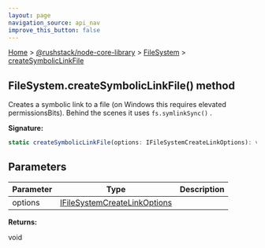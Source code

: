 ```yaml
---
layout: page
navigation_source: api_nav
improve_this_button: false
---
```



[Home](./index.md) &gt; [@rushstack/node-core-library](./node-core-library.md) &gt; [FileSystem](./node-core-library.filesystem.md) &gt; [createSymbolicLinkFile](./node-core-library.filesystem.createsymboliclinkfile.md)

## FileSystem.createSymbolicLinkFile() method

Creates a symbolic link to a file (on Windows this requires elevated permissionsBits). Behind the scenes it uses `fs.symlinkSync()` .

<b>Signature:</b>

```typescript
static createSymbolicLinkFile(options: IFileSystemCreateLinkOptions): void;
```

## Parameters

|  Parameter | Type | Description |
|  --- | --- | --- |
|  options | [IFileSystemCreateLinkOptions](./node-core-library.ifilesystemcreatelinkoptions.md) |  |

<b>Returns:</b>

void
